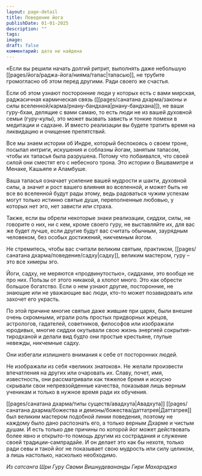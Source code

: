 ```yaml
---
layout: page-detail
title: Поведение йога
publishDate: 01-01-2025
description: ""
tags: 
image: 
draft: false
комментарий: дата не найдена
---
```


 «Если вы решили начать долгий ритрит, выполнять даже небольшую [[pages/йога/раджа-йога/нияма/тапас|тапасью]], не трубите громогласно об этом перед другими. Ради своего же счастья.

 Если об этом узнают посторонние люди у которых есть с вами мирская, раджасичная кармическая связь ([[pages/санатана дхарма/законы и силы вселенной/карма/рнану-бандхана|рнану-бандхана]]), не ваши гуру-бхаи, делящие с вами самаю, то есть люди не из вашей духовной семьи (гуру-кулы), это может вызвать зависть и тонкие помехи в медитации и садхане. И вместо реализации вы будете тратить время на ликвидацию и очищение препятствий.

 Все мы знаем истории об Индре, который беспокоясь о своем троне, посылал интриги, искушения и соблазны йогам, занятым тапасом, чтобы их тапасья была разрушена. Потому что побаивался, что своей силой они сместят его с небесного трона. Это истории о Вишвамитре и Менаке, Кашьяпе и Аламбуше.

 Ваша тапасья означает усиление вашей мудрости и шакти, духовной силы, а значит и рост вашего влияния во вселенной, и может быть не все во вселенной будут рады этому, ведь радоваться чужим успехам могут только истинно святые души, переполненные любовью, у которых нет эго, нет зависти или страха.

 Также, если вы обрели некоторые знаки реализации, сиддхи, силы, не говорите о них, ни с кем, кроме своего гуру, не выставляйте их, для вас же будет лучше, если другие будут вас считать обычным, заурядным человеком, без особых достижений, никчемным йогом.

 Не стремитесь, чтобы вас считали великим святым, практиком, [[pages/санатана дхарма/поведение/садху|садху]], великим мастером, гуру – это все химеры эго.

 Йоги, садху, не меряются «продвинутостью», сиддхами, это вообще не про них. Пользы от этого никакой, а хлопот много. Это как обрести большое богатство. Если о нем узнают другие, посторонние, не знающие или не уважающие вас люди, кто-то может позавидовать или захочет его украсть.

 По этой причине многие святые даже жившие при царях, были внешне очень скромными, играли роль простых придворных жрецов, астрологов, гадателей, советников, философов или изображали юродивых, многие сиддхи окутывали свою жизнь энергией сокрытия-тиродханой и делали вид будто они простые крестьяне, глупые невежды, никчемные садху.

 Они избегали излишнего внимания к себе от посторонних людей.

 Не изображали из себя «великих знатоков». Не желали произвести впечатления на других или очаровать их. Славу, почет, имя, известность, они рассматривали как тяжелое бремя и искусно скрывали свои непревзойденные качества, показывая лишь верным ученикам и только в нужное время ради их обучения.

 [[pages/санатана дхарма/типы существ/авадхута|Авадхута]] [[pages/санатана дхарма/божества и демоны/божества/даттатрея|Даттатрея]] был великим мастером подобной линии поведения, поэтому не каждому было дано распознать его, а только верным Дхарме и чистым душам. И есть только две причины по которой йог может действовать более явно и открыто-то помощь другим из сострадания и служение своей традиции-сампрадайе. И он делает это как бы нехотя, только ради севы и такой йог не показывает свою мудрость или силу целиком, а лишь настолько, насколько необходимо.

*Из сатсанга Шри Гуру Свами Вишнудевананды Гири Махараджа*


